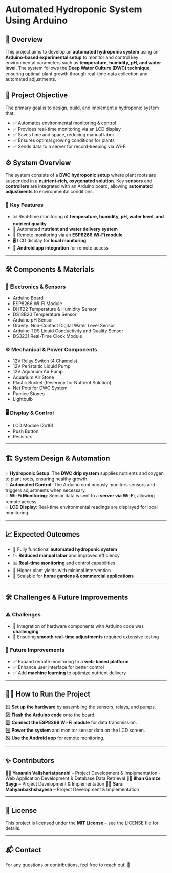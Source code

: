 # Automated Hydroponic System Using Arduino

## 📌 Overview  
This project aims to develop an **automated hydroponic system** using an **Arduino-based experimental setup** to monitor and control key environmental parameters such as **temperature, humidity, pH, and water level**. The system follows the **Deep Water Culture (DWC) technique**, ensuring optimal plant growth through real-time data collection and automated adjustments.  

## 🎯 Project Objective  
The primary goal is to design, build, and implement a hydroponic system that:  
- ✅ Automates environmental monitoring & control  
- ✅ Provides real-time monitoring via an LCD display  
- ✅ Saves time and space, reducing manual labor  
- ✅ Ensures optimal growing conditions for plants  
- ✅ Sends data to a server for record-keeping via Wi-Fi  

## ⚙️ System Overview  
The system consists of a **DWC hydroponic setup** where plant roots are suspended in a **nutrient-rich, oxygenated solution**. Key **sensors** and **controllers** are integrated with an Arduino board, allowing **automated adjustments** to environmental conditions.  

### 🔹 Key Features  
- 📊 Real-time monitoring of **temperature, humidity, pH, water level, and nutrient quality**  
- 🤖 Automated **nutrient and water delivery system**  
- 📡 Remote monitoring via an **ESP8266 Wi-Fi module**  
- 🖥️ LCD display for **local monitoring**  
- 📱 **Android app integration** for remote access  

---

## 🛠️ Components & Materials  

### 🔌 **Electronics & Sensors**  
- Arduino Board  
- ESP8266 Wi-Fi Module  
- DHT22 Temperature & Humidity Sensor  
- DS18B20 Temperature Sensor  
- Arduino pH Sensor  
- Gravity: Non-Contact Digital Water Level Sensor  
- Arduino TDS Liquid Conductivity and Quality Sensor  
- DS3231 Real-Time Clock Module  

### ⚙️ **Mechanical & Power Components**  
- 12V Relay Switch (4 Channels)  
- 12V Peristaltic Liquid Pump  
- 12V Aquarium Air Pump  
- Aquarium Air Stone  
- Plastic Bucket (Reservoir for Nutrient Solution)  
- Net Pots for DWC System  
- Pumice Stones  
- Lightbulb  

### 🖥 **Display & Control**  
- LCD Module (2x16)  
- Push Button  
- Resistors  

---

## 🏗️ System Design & Automation  
💡 **Hydroponic Setup**: The **DWC drip system** supplies nutrients and oxygen to plant roots, ensuring healthy growth.  
💡 **Automated Control**: The Arduino continuously monitors sensors and triggers adjustments when necessary.  
💡 **Wi-Fi Monitoring**: Sensor data is sent to a **server via Wi-Fi**, allowing remote access.  
💡 **LCD Display**: Real-time environmental readings are displayed for local monitoring.  

---

## 📈 Expected Outcomes  
- 🌱 Fully functional **automated hydroponic system**  
- 📉 **Reduced manual labor** and improved efficiency  
- 📊 **Real-time monitoring** and control capabilities  
- 🚀 Higher plant yields with minimal intervention  
- 🔄 Scalable for **home gardens & commercial applications**  

---

## 🛠️ Challenges & Future Improvements  

### ⚠️ Challenges  
- 🔹 Integration of hardware components with Arduino code was **challenging**  
- 🔹 Ensuring **smooth real-time adjustments** required extensive testing  

### 🚀 Future Improvements  
- ✅ Expand remote monitoring to a **web-based platform**  
- ✅ Enhance user interface for better control  
- ✅ Add **machine learning** to optimize nutrient delivery  

---

## 🏃‍♂️ How to Run the Project  

1️⃣ **Set up the hardware** by assembling the sensors, relays, and pumps.  
2️⃣ **Flash the Arduino code** onto the board.  
3️⃣ **Connect the ESP8266 Wi-Fi module** for data transmission.  
4️⃣ **Power the system** and monitor sensor data on the LCD screen.  
5️⃣ **Use the Android app** for remote monitoring.  

---

## ✨ Contributors  
👩‍💻 **Yasamin Valishariatpanahi** – Project Development & Implementation - Web Application Development & Database Data Retrieval
👩‍💻 **İlhan Gamze Saygı** – Project Development & Implementation
👩‍💻 **Sara Mahyanbakhshayesh** – Project Development & Implementation

---

## 📜 License  
This project is licensed under the **MIT License** – see the [LICENSE](LICENSE) file for details.  

---

## 📬 Contact  
For any questions or contributions, feel free to reach out! 🚀  
